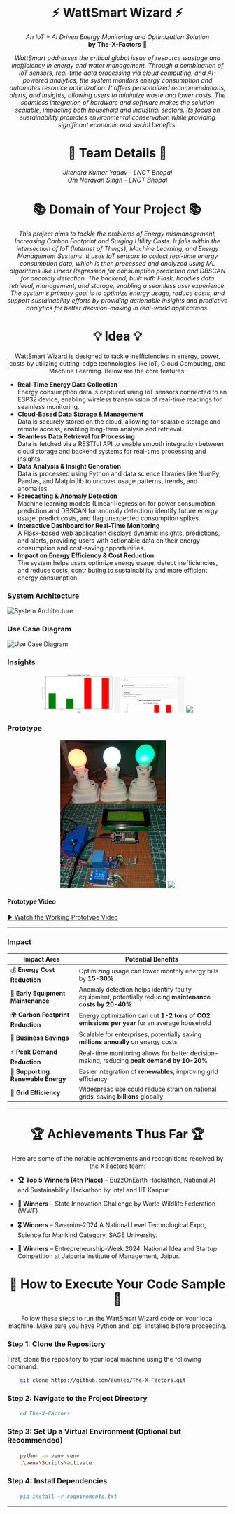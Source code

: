 <h1 align="center">⚡ <b>WattSmart Wizard</b> ⚡</h1>
<p align="center">
    <i>An IoT + AI Driven Energy Monitoring and Optimization Solution</i><br>
    <b>by</b> <b>The-X-Factors</b> 🤖
</p>
<p align="center">
    <i>WattSmart addresses the critical global issue of resource wastage and inefficiency in energy and water management. Through a combination of IoT sensors, real-time data processing via cloud computing, and AI-powered analytics, the system monitors energy consumption and automates resource optimization. It offers personalized recommendations, alerts, and insights, allowing users to minimize waste and lower costs. The seamless integration of hardware and software makes the solution scalable, impacting both household and industrial sectors. Its focus on sustainability promotes environmental conservation while providing significant economic and social benefits.</i>
</p>

<h1 align="center">🌟 Team Details 🌟</h1>
<p align="center">
    <i>Jitendra Kumar Yadav - LNCT Bhopal</i><br>
    <i>Om Narayan Singh - LNCT Bhopal</i>
</p>

<h1 align="center">📚 Domain of Your Project 📚</h1>
<p align="center">
    <i>This project aims to tackle the problems of Energy mismanagement, Increasing Carbon Footprint and Surging Utility Costs. It falls within the intersection of IoT (Internet of Things), Machine Learning, and Energy Management Systems. It uses IoT sensors to collect real-time energy consumption data, which is then processed and analyzed using ML algorithms like Linear Regression for consumption prediction and DBSCAN for anomaly detection. The backend, built with Flask, handles data retrieval, management, and storage, enabling a seamless user experience. The system's primary goal is to optimize energy usage, reduce costs, and support sustainability efforts by providing actionable insights and predictive analytics for better decision-making in real-world applications.</i>
</p>

<h1 align="center">💡 Idea 💡</h1>
<p align="center">
    WattSmart Wizard is designed to tackle inefficiencies in energy, power, costs by utilizing cutting-edge technologies like IoT, Cloud Computing, and Machine Learning. Below are the core features:
</p>

- **Real-Time Energy Data Collection**  
  Energy consumption data is captured using IoT sensors connected to an ESP32 device, enabling wireless transmission of real-time readings for seamless monitoring.
- **Cloud-Based Data Storage & Management**  
  Data is securely stored on the cloud, allowing for scalable storage and remote access, enabling long-term analysis and retrieval.
- **Seamless Data Retrieval for Processing**  
  Data is fetched via a RESTful API to enable smooth integration between cloud storage and backend systems for real-time processing and insights.
- **Data Analysis & Insight Generation**  
  Data is processed using Python and data science libraries like NumPy, Pandas, and Matplotlib to uncover usage patterns, trends, and anomalies.
- **Forecasting & Anomaly Detection**  
  Machine learning models (Linear Regression for power consumption prediction and DBSCAN for anomaly detection) identify future energy usage, predict costs, and flag unexpected consumption spikes.
- **Interactive Dashboard for Real-Time Monitoring**  
  A Flask-based web application displays dynamic insights, predictions, and alerts, providing users with actionable data on their energy consumption and cost-saving opportunities.
- **Impact on Energy Efficiency & Cost Reduction**  
  The system helps users optimize energy usage, detect inefficiencies, and reduce costs, contributing to sustainability and more efficient energy consumption.

### System Architecture

![System Architecture](System_Architecture.png)

### Use Case Diagram

![Use Case Diagram](Use_Case_Diagram.png)

### Insights

<p align="center">
  <img src="Analysed_Trends/Power_Consumption_Trends1.png" width="32%" />
  <img src="Images and Diagrams/Web DashBoard.png" width="32%" />
  <img src="Analysed_Trends/Energy_Consumption_Trend.png" width="32%" />
</p>

### Prototype

<p align="center">
 <img src="Images and Diagrams/Prototype1.png" width="48%" />
 <img src="Images and Diagrams/JIM_0157 (1).JPG" width="48%" />
</p>

#### Prototype Video
[▶️ Watch the Working Prototype Video](https://drive.google.com/open?id=1VCtfgA5qeQg3G2F6PMCztmdKp7CI7jVL&usp=drive_copy)

---

### Impact 

<div align="center">

| Impact Area | Potential Benefits |
|------------|-------------------|
| 💰 **Energy Cost Reduction** | Optimizing usage can lower monthly energy bills by **15-30%** |
| 🔧 **Early Equipment Maintenance** | Anomaly detection helps identify faulty equipment, potentially reducing **maintenance costs by 20-40%** |
| 🌍 **Carbon Footprint Reduction** | Energy optimization can cut **1-2 tons of CO2 emissions per year** for an average household |
| 💼 **Business Savings** | Scalable for enterprises, potentially saving **millions annually** on energy costs |
| ⚡ **Peak Demand Reduction** | Real-time monitoring allows for better decision-making, reducing **peak demand by 10-20%** |
| 🌱 **Supporting Renewable Energy** | Easier integration of **renewables**, improving grid efficiency |
| 🔋 **Grid Efficiency** | Widespread use could reduce strain on national grids, saving **billions** globally |

</div>

---

<h1 align="center">🏆 Achievements Thus Far 🏆</h1>
<p align="center">
    Here are some of the notable achievements and recognitions received by the X Factors team:
</p>

- **🏆 Top 5 Winners (4th Place)** – BuzzOnEarth Hackathon, National AI and Sustainability Hackathon by Intel and IIT Kanpur.

- **🥇 Winners** – State Innovation Challenge by World Wildlife Federation (WWF).

- **🎖️ Winners** – Swarnim-2024 A National Level Technological Expo, Science for Mankind Category, SAGE University.

- **🚀 Winners** – Entrepreneurship-Week 2024, National Idea and Startup Competition at Jaipuria Institute of Management, Jaipur.


<h1 align="center">🚀 How to Execute Your Code Sample 🚀</h1>
<p align="center">
    Follow these steps to run the WattSmart Wizard code on your local machine. Make sure you have Python and `pip` installed before proceeding.
</p>

### **Step 1: Clone the Repository**
First, clone the repository to your local machine using the following command:
```bash
    git clone https://github.com/aumleo/The-X-Factors.git
```

### **Step 2: Navigate to the Project Directory**
```markdown
    cd The-X-Factors
```

### **Step 3: Set Up a Virtual Environment (Optional but Recommended)**
```bash
    python -m venv venv
    .\venv\Scripts\activate
```

### **Step 4: Install Dependencies**
```markdown
    pip install -r requirements.txt
```
---
